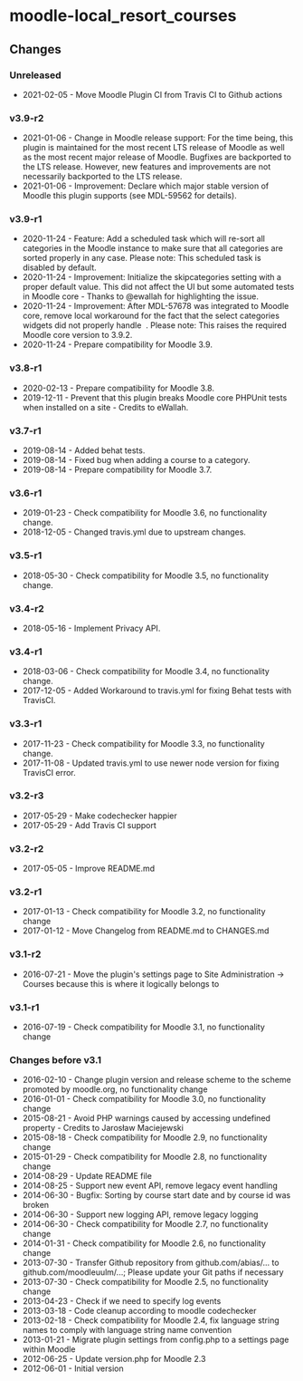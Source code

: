 moodle-local_resort_courses
===========================

Changes
-------

### Unreleased

* 2021-02-05 - Move Moodle Plugin CI from Travis CI to Github actions

### v3.9-r2

* 2021-01-06 - Change in Moodle release support:
               For the time being, this plugin is maintained for the most recent LTS release of Moodle as well as the most recent major release of Moodle.
               Bugfixes are backported to the LTS release. However, new features and improvements are not necessarily backported to the LTS release.
* 2021-01-06 - Improvement: Declare which major stable version of Moodle this plugin supports (see MDL-59562 for details).

### v3.9-r1

* 2020-11-24 - Feature: Add a scheduled task which will re-sort all categories in the Moodle instance to make sure that all categories are sorted properly in any case.
               Please note: This scheduled task is disabled by default.
* 2020-11-24 - Improvement: Initialize the skipcategories setting with a proper default value. This did not affect the UI but some automated tests in Moodle core - Thanks to @ewallah for highlighting the issue.
* 2020-11-24 - Improvement: After MDL-57678 was integrated to Moodle core, remove local workaround for the fact that the select categories widgets did not properly handle &nbsp;.
               Please note: This raises the required Moodle core version to 3.9.2.
* 2020-11-24 - Prepare compatibility for Moodle 3.9.

### v3.8-r1

* 2020-02-13 - Prepare compatibility for Moodle 3.8.
* 2019-12-11 - Prevent that this plugin breaks Moodle core PHPUnit tests when installed on a site - Credits to eWallah.

### v3.7-r1

* 2019-08-14 - Added behat tests.
* 2019-08-14 - Fixed bug when adding a course to a category.
* 2019-08-14 - Prepare compatibility for Moodle 3.7.

### v3.6-r1

* 2019-01-23 - Check compatibility for Moodle 3.6, no functionality change.
* 2018-12-05 - Changed travis.yml due to upstream changes.

### v3.5-r1

* 2018-05-30 - Check compatibility for Moodle 3.5, no functionality change.

### v3.4-r2

* 2018-05-16 - Implement Privacy API.

### v3.4-r1

* 2018-03-06 - Check compatibility for Moodle 3.4, no functionality change.
* 2017-12-05 - Added Workaround to travis.yml for fixing Behat tests with TravisCI.

### v3.3-r1

* 2017-11-23 - Check compatibility for Moodle 3.3, no functionality change.
* 2017-11-08 - Updated travis.yml to use newer node version for fixing TravisCI error.

### v3.2-r3

* 2017-05-29 - Make codechecker happier
* 2017-05-29 - Add Travis CI support

### v3.2-r2

* 2017-05-05 - Improve README.md

### v3.2-r1

* 2017-01-13 - Check compatibility for Moodle 3.2, no functionality change
* 2017-01-12 - Move Changelog from README.md to CHANGES.md

### v3.1-r2

* 2016-07-21 - Move the plugin's settings page to Site Administration -> Courses because this is where it logically belongs to

### v3.1-r1

* 2016-07-19 - Check compatibility for Moodle 3.1, no functionality change

### Changes before v3.1

* 2016-02-10 - Change plugin version and release scheme to the scheme promoted by moodle.org, no functionality change
* 2016-01-01 - Check compatibility for Moodle 3.0, no functionality change
* 2015-08-21 - Avoid PHP warnings caused by accessing undefined property - Credits to Jarosław Maciejewski
* 2015-08-18 - Check compatibility for Moodle 2.9, no functionality change
* 2015-01-29 - Check compatibility for Moodle 2.8, no functionality change
* 2014-08-29 - Update README file
* 2014-08-25 - Support new event API, remove legacy event handling
* 2014-06-30 - Bugfix: Sorting by course start date and by course id was broken
* 2014-06-30 - Support new logging API, remove legacy logging
* 2014-06-30 - Check compatibility for Moodle 2.7, no functionality change
* 2014-01-31 - Check compatibility for Moodle 2.6, no functionality change
* 2013-07-30 - Transfer Github repository from github.com/abias/... to github.com/moodleuulm/...; Please update your Git paths if necessary
* 2013-07-30 - Check compatibility for Moodle 2.5, no functionality change
* 2013-04-23 - Check if we need to specify log events
* 2013-03-18 - Code cleanup according to moodle codechecker
* 2013-02-18 - Check compatibility for Moodle 2.4, fix language string names to comply with language string name convention
* 2013-01-21 - Migrate plugin settings from config.php to a settings page within Moodle
* 2012-06-25 - Update version.php for Moodle 2.3
* 2012-06-01 - Initial version
